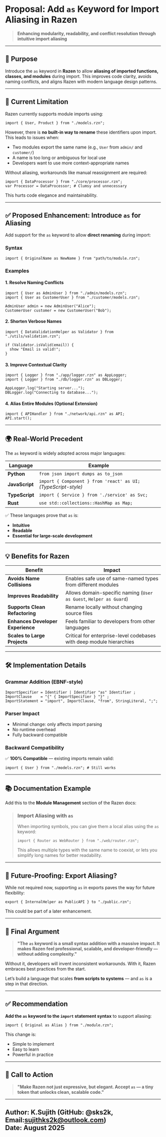 
# Proposal: Add `as` Keyword for Import Aliasing in Razen

> **Enhancing modularity, readability, and conflict resolution through intuitive import aliasing**

---

## 🎯 Purpose

Introduce the `as` keyword in **Razen** to allow **aliasing of imported functions, classes, and modules** during import. This improves code clarity, avoids naming conflicts, and aligns Razen with modern language design patterns.

---

## 🔧 Current Limitation

Razen currently supports module imports using:
```razen
import { User, Product } from "./models.rzn";
```

However, there is **no built-in way to rename** these identifiers upon import. This leads to issues when:

- Two modules export the same name (e.g., `User` from `admin/` and `customer/`)
- A name is too long or ambiguous for local use
- Developers want to use more context-appropriate names

Without aliasing, workarounds like manual reassignment are required:
```razen
import { DataProcessor } from "./core/processor.rzn";
var Processor = DataProcessor; # Clumsy and unnecessary
```

This hurts code elegance and maintainability.

---

## ✅ Proposed Enhancement: Introduce `as` for Aliasing

Add support for the `as` keyword to allow **direct renaming** during import:

### Syntax
```razen
import { OriginalName as NewName } from "path/to/module.rzn";
```

### Examples

#### 1. Resolve Naming Conflicts
```razen
import { User as AdminUser } from "./admin/models.rzn";
import { User as CustomerUser } from "./customer/models.rzn";

AdminUser admin = new AdminUser("Alice");
CustomerUser customer = new CustomerUser("Bob");
```

#### 2. Shorten Verbose Names
```razen
import { DataValidationHelper as Validator } from "./utils/validation.rzn";

if (Validator.isValid(email)) {
  show "Email is valid!";
}
```

#### 3. Improve Contextual Clarity
```razen
import { Logger } from "./app/logger.rzn" as AppLogger;
import { Logger } from "./db/logger.rzn" as DBLogger;

AppLogger.log("Starting server...");
DBLogger.log("Connecting to database...");
```

#### 4. Alias Entire Modules (Optional Extension)
```razen
import { APIHandler } from "./network/api.rzn" as API;
API.start();
```

---

## 🌍 Real-World Precedent

The `as` keyword is widely adopted across major languages:

| Language       | Example |
|----------------|--------|
| **Python**     | `from json import dumps as to_json` |
| **JavaScript** | `import { Component } from 'react' as UI;` *(TypeScript-style)* |
| **TypeScript** | `import { Service } from './service' as Svc;` |
| **Rust**       | `use std::collections::HashMap as Map;` |

✅ These languages prove that `as` is:
- **Intuitive**
- **Readable**
- **Essential for large-scale development**

---

## 💡 Benefits for Razen

| Benefit | Impact |
|-------|--------|
| **Avoids Name Collisions** | Enables safe use of same-named types from different modules |
| **Improves Readability** | Allows domain-specific naming (`User as Guest`, `Helper as Guard`) |
| **Supports Clean Refactoring** | Rename locally without changing source files |
| **Enhances Developer Experience** | Feels familiar to developers from other languages |
| **Scales to Large Projects** | Critical for enterprise-level codebases with deep module hierarchies |

---

## 🛠️ Implementation Details

### Grammar Addition (EBNF-style)
```ebnf
ImportSpecifier = Identifier | Identifier "as" Identifier ;
ImportClause    = "{" { ImportSpecifier } "}" ;
ImportStatement = "import", ImportClause, "from", StringLiteral, ";";
```

### Parser Impact
- Minimal change: only affects import parsing
- No runtime overhead
- Fully backward compatible

### Backward Compatibility
✅ **100% Compatible** — existing imports remain valid:
```razen
import { User } from "./models.rzn"; # Still works
```

---

## 📚 Documentation Example

Add this to the **Module Management** section of the Razen docs:

> ### Import Aliasing with `as`
>
> When importing symbols, you can give them a local alias using the `as` keyword:
>
> ```razen
> import { Router as WebRouter } from "./web/router.rzn";
> ```
>
> This allows multiple types with the same name to coexist, or lets you simplify long names for better readability.

---

## 🧩 Future-Proofing: Export Aliasing?

While not required now, supporting `as` in exports paves the way for future flexibility:

```razen
export { InternalHelper as PublicAPI } to "./public.rzn";
```

This could be part of a later enhancement.

---

## 🚀 Final Argument

> **"The `as` keyword is a small syntax addition with a massive impact. It makes Razen feel professional, scalable, and developer-friendly — without adding complexity."**

Without it, developers will invent inconsistent workarounds. With it, Razen embraces best practices from the start.

Let’s build a language that scales **from scripts to systems** — and `as` is a step in that direction.

---

## ✅ Recommendation

**Add the `as` keyword to the `import` statement syntax** to support aliasing:

```razen
import { Original as Alias } from "./module.rzn";
```

This change is:
- Simple to implement
- Easy to learn
- Powerful in practice

---

## 📣 Call to Action

> **"Make Razen not just expressive, but elegant. Accept `as` — a tiny token that unlocks clean, scalable code."**
> 
---
Author: K.Sujith (GitHub: @sks2k, Email:sujithks2k@outlook.com)  
Date: August 2025
---

